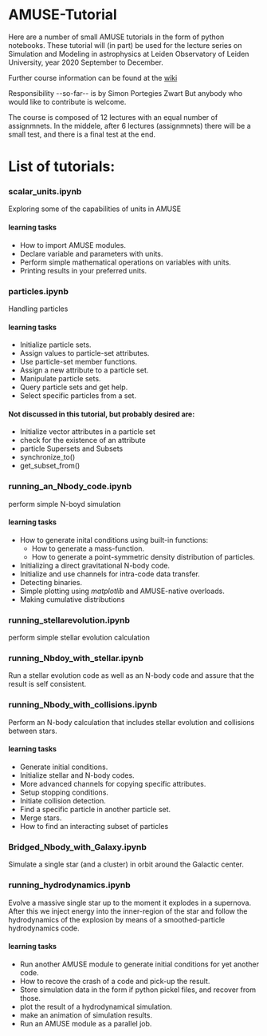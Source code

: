 # AMUSE-Tutorial

Here are a number of small AMUSE tutorials in the form of python
notebooks.  These tutorial will (in part) be used for the lecture
series on Simulation and Modeling in astrophysics at Leiden
Observatory of Leiden University, year 2020 September to December.

Further course information can be found at the [wiki](https://github.com/spzwart/AMUSE-Tutorial/wiki)

Responsibility --so-far-- is by Simon Portegies Zwart
But anybody who would like to contribute is welcome.

The course is composed of 12 lectures with an equal number of
assignmnets. In the middele, after 6 lectures (assignmnets) there will
be a small test, and there is a final test at the end.

# List of tutorials:

### scalar_units.ipynb
Exploring some of the capabilities of units in AMUSE

#### learning tasks
 * How to import AMUSE modules.
 * Declare variable and parameters with units.
 * Perform simple mathematical operations on variables with units.
 * Printing results in your preferred units.
 
### particles.ipynb               
Handling particles

#### learning tasks
 * Initialize particle sets.
 * Assign values to particle-set attributes.
 * Use particle-set member functions.
 * Assign a new attribute to a particle set.
 * Manipulate particle sets.
 * Query particle sets and get help.
 * Select specific particles from a set.

#### Not discussed in this tutorial, but probably desired are:
 * Initialize vector attributes in a particle set
 * check for the existence of an attribute
 * particle Supersets and Subsets
 * synchronize_to()
 * get_subset_from()

### running_an_Nbody_code.ipynb   
perform simple N-boyd simulation

#### learning tasks
 * How to generate inital conditions using built-in functions:
   * How to generate a mass-function.
   * How to generate a point-symmetric density distribution of particles.
 * Initializing a direct gravitational N-body code.
 * Initialize and use channels for intra-code data transfer.
 * Detecting binaries.
 * Simple plotting using *matplotlib* and AMUSE-native overloads.
 * Making cumulative distributions

### running_stellarevolution.ipynb  
perform simple stellar evolution calculation

###  running_Nbdoy_with_stellar.ipynb  
Run a stellar evolution code as well as an N-body code and assure that
the result is self consistent.

###  running_Nbody_with_collisions.ipynb
Perform an N-body calculation that includes stellar evolution and
collisions between stars.

#### learning tasks
 * Generate initial conditions.
 * Initialize stellar and N-body codes.
 * More advanced channels for copying specific attributes.
 * Setup stopping conditions.
 * Initiate collision detection.
 * Find a specific particle in another particle set.
 * Merge stars.
 * How to find an interacting subset of particles

###  Bridged_Nbody_with_Galaxy.ipynb   
Simulate a single star (and a cluster) in orbit around the Galactic
center.

###  running_hydrodynamics.ipynb
Evolve a massive single star up to the moment it explodes in a
supernova. After this we inject energy into the inner-region of the
star and follow the hydrodynamics of the explosion by means of a
smoothed-particle hydrodynamics code. 

#### learning tasks
 * Run another AMUSE module to generate initial conditions for yet another code.
 * How to recove the crash of a code and pick-up the result.
 * Store simulation data in the form if python pickel files, and recover from those.
 * plot the result of a hydrodynamical simulation.
 * make an animation of simulation results.
 * Run an AMUSE module as a parallel job.
